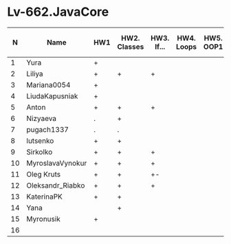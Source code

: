 # Lv-662.JavaCore

N|Name| HW1 | HW2. Classes|HW3. If...|HW4. Loops|HW5. OOP1 |HW6. OOP2 |HW7. Inner classes| HW8. Collection | HW9. String|HW10. Exception|HW11. Thread. IO|HW12. Java8
--|--|--|--|--|--|--|--|--|--|--|--|--|--
1|Yura|+||||||||||||
2|Liliya|+|+|+||||||||||
3|Mariana0054|+|||||
4|LiudaKapusniak|+|||||
5|Anton|+|+|+|||
6|Nizyaeva|.|+||||
7|pugach1337|.|.||||
8|lutsenko|+|+||||
9|Sirkolko|+|+|+|||
10|MyroslavaVynokur|+|+|+|||
11|Oleg Kruts|+|+|+-|||
12|Oleksandr_Riabko|+|+|+|||
13|KaterinaPK|+|+||||
14|Yana||+||||
15|Myronusik|+|||||
16|||||||

